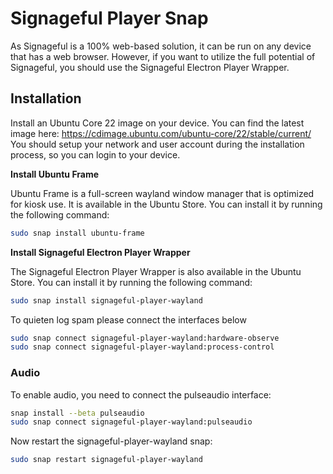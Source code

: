 # Signageful Player Snap

As Signageful is a 100% web-based solution, it can be run on any device that has a web browser. However, if you want to utilize the full potential of Signageful, you should use the Signageful Electron Player Wrapper.


## Installation

Install an Ubuntu Core 22 image on your device. You can find the latest image here: https://cdimage.ubuntu.com/ubuntu-core/22/stable/current/
You should setup your network and user account during the installation process, so you can login to your device.

**Install Ubuntu Frame**

Ubuntu Frame is a full-screen wayland window manager that is optimized for kiosk use. It is available in the Ubuntu Store. You can install it by running the following command:

```bash
sudo snap install ubuntu-frame
```

**Install Signageful Electron Player Wrapper**

The Signageful Electron Player Wrapper is also available in the Ubuntu Store. You can install it by running the following command:

```bash
sudo snap install signageful-player-wayland
```

To quieten log spam please connect the interfaces below

```bash
sudo snap connect signageful-player-wayland:hardware-observe
sudo snap connect signageful-player-wayland:process-control
```

### Audio

To enable audio, you need to connect the pulseaudio interface:

```bash
snap install --beta pulseaudio
sudo snap connect signageful-player-wayland:pulseaudio
```

Now restart the signageful-player-wayland snap:

```bash
sudo snap restart signageful-player-wayland
```
